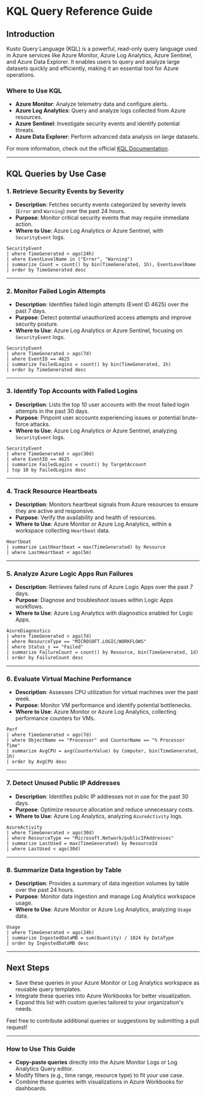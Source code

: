 
# **KQL Query Reference Guide**

## **Introduction**

Kusto Query Language (KQL) is a powerful, read-only query language used in Azure services like Azure Monitor, Azure Log Analytics, Azure Sentinel, and Azure Data Explorer. It enables users to query and analyze large datasets quickly and efficiently, making it an essential tool for Azure operations.

### **Where to Use KQL**
- **Azure Monitor**: Analyze telemetry data and configure alerts.
- **Azure Log Analytics**: Query and analyze logs collected from Azure resources.
- **Azure Sentinel**: Investigate security events and identify potential threats.
- **Azure Data Explorer**: Perform advanced data analysis on large datasets.

For more information, check out the official [KQL Documentation](https://learn.microsoft.com/en-us/azure/data-explorer/kql/).

---

## **KQL Queries by Use Case**

### **1. Retrieve Security Events by Severity**
- **Description**: Fetches security events categorized by severity levels (`Error` and `Warning`) over the past 24 hours.
- **Purpose**: Monitor critical security events that may require immediate action.
- **Where to Use**: Azure Log Analytics or Azure Sentinel, with `SecurityEvent` logs.

```kql
SecurityEvent
| where TimeGenerated > ago(24h)
| where EventLevelName in ("Error", "Warning")
| summarize Count = count() by bin(TimeGenerated, 1h), EventLevelName
| order by TimeGenerated desc
```

---

### **2. Monitor Failed Login Attempts**
- **Description**: Identifies failed login attempts (Event ID 4625) over the past 7 days.
- **Purpose**: Detect potential unauthorized access attempts and improve security posture.
- **Where to Use**: Azure Log Analytics or Azure Sentinel, focusing on `SecurityEvent` logs.

```kql
SecurityEvent
| where TimeGenerated > ago(7d)
| where EventID == 4625
| summarize FailedLogins = count() by bin(TimeGenerated, 1h)
| order by TimeGenerated desc
```

---

### **3. Identify Top Accounts with Failed Logins**
- **Description**: Lists the top 10 user accounts with the most failed login attempts in the past 30 days.
- **Purpose**: Pinpoint user accounts experiencing issues or potential brute-force attacks.
- **Where to Use**: Azure Log Analytics or Azure Sentinel, analyzing `SecurityEvent` logs.

```kql
SecurityEvent
| where TimeGenerated > ago(30d)
| where EventID == 4625
| summarize FailedLogins = count() by TargetAccount
| top 10 by FailedLogins desc
```

---

### **4. Track Resource Heartbeats**
- **Description**: Monitors heartbeat signals from Azure resources to ensure they are active and responsive.
- **Purpose**: Verify the availability and health of resources.
- **Where to Use**: Azure Monitor or Azure Log Analytics, within a workspace collecting `Heartbeat` data.

```kql
Heartbeat
| summarize LastHeartbeat = max(TimeGenerated) by Resource
| where LastHeartbeat < ago(5m)
```

---

### **5. Analyze Azure Logic Apps Run Failures**
- **Description**: Retrieves failed runs of Azure Logic Apps over the past 7 days.
- **Purpose**: Diagnose and troubleshoot issues within Logic Apps workflows.
- **Where to Use**: Azure Log Analytics with diagnostics enabled for Logic Apps.

```kql
AzureDiagnostics
| where TimeGenerated > ago(7d)
| where ResourceType == "MICROSOFT.LOGIC/WORKFLOWS"
| where Status_s == "Failed"
| summarize FailureCount = count() by Resource, bin(TimeGenerated, 1d)
| order by FailureCount desc
```

---

### **6. Evaluate Virtual Machine Performance**
- **Description**: Assesses CPU utilization for virtual machines over the past week.
- **Purpose**: Monitor VM performance and identify potential bottlenecks.
- **Where to Use**: Azure Monitor or Azure Log Analytics, collecting performance counters for VMs.

```kql
Perf
| where TimeGenerated > ago(7d)
| where ObjectName == "Processor" and CounterName == "% Processor Time"
| summarize AvgCPU = avg(CounterValue) by Computer, bin(TimeGenerated, 1h)
| order by AvgCPU desc
```

---

### **7. Detect Unused Public IP Addresses**
- **Description**: Identifies public IP addresses not in use for the past 30 days.
- **Purpose**: Optimize resource allocation and reduce unnecessary costs.
- **Where to Use**: Azure Log Analytics, analyzing `AzureActivity` logs.

```kql
AzureActivity
| where TimeGenerated > ago(30d)
| where ResourceType == "Microsoft.Network/publicIPAddresses"
| summarize LastUsed = max(TimeGenerated) by ResourceId
| where LastUsed < ago(30d)
```

---

### **8. Summarize Data Ingestion by Table**
- **Description**: Provides a summary of data ingestion volumes by table over the past 24 hours.
- **Purpose**: Monitor data ingestion and manage Log Analytics workspace usage.
- **Where to Use**: Azure Monitor or Azure Log Analytics, analyzing `Usage` data.

```kql
Usage
| where TimeGenerated > ago(24h)
| summarize IngestedDataMB = sum(Quantity) / 1024 by DataType
| order by IngestedDataMB desc
```

---

## **Next Steps**
- Save these queries in your Azure Monitor or Log Analytics workspace as reusable query templates.
- Integrate these queries into Azure Workbooks for better visualization.
- Expand this list with custom queries tailored to your organization's needs.

Feel free to contribute additional queries or suggestions by submitting a pull request!

---

### **How to Use This Guide**
- **Copy-paste queries** directly into the Azure Monitor Logs or Log Analytics Query editor.
- Modify filters (e.g., time range, resource type) to fit your use case.
- Combine these queries with visualizations in Azure Workbooks for dashboards.

